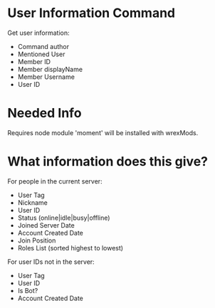 # User Information Command
Get user information:
- Command author
- Mentioned User
- Member ID
- Member displayName
- Member Username
- User ID

# Needed Info
Requires node module 'moment' will be installed with wrexMods.

# What information does this give?
For people in the current server:
- User Tag
- Nickname
- User ID
- Status (online|idle|busy|offline)
- Joined Server Date
- Account Created Date
- Join Position
- Roles List (sorted highest to lowest)

For user IDs not in the server:
- User Tag
- User ID
- Is Bot?
- Account Created Date